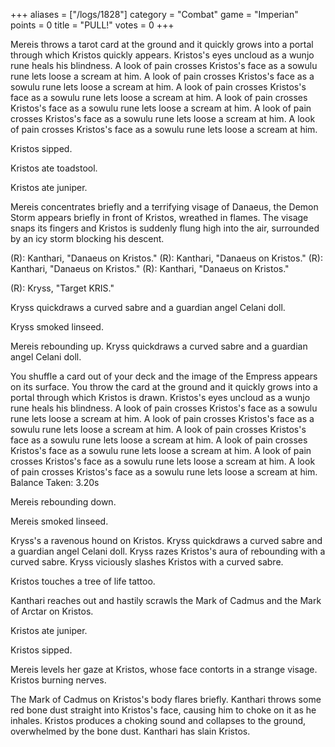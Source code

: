 +++
aliases = ["/logs/1828"]
category = "Combat"
game = "Imperian"
points = 0
title = "PULL!"
votes = 0
+++

Mereis throws a tarot card at the ground and it quickly grows into a portal through which Kristos quickly appears.
Kristos's eyes uncloud as a wunjo rune heals his blindness.
A look of pain crosses Kristos's face as a sowulu rune lets loose a scream at him.
A look of pain crosses Kristos's face as a sowulu rune lets loose a scream at him.
A look of pain crosses Kristos's face as a sowulu rune lets loose a scream at him.
A look of pain crosses Kristos's face as a sowulu rune lets loose a scream at him.
A look of pain crosses Kristos's face as a sowulu rune lets loose a scream at him.
A look of pain crosses Kristos's face as a sowulu rune lets loose a scream at him.

Kristos sipped.

Kristos ate toadstool.

Kristos ate juniper.

Mereis concentrates briefly and a terrifying visage of Danaeus, the Demon Storm appears briefly in front of Kristos, wreathed in 
flames.
The visage snaps its fingers and Kristos is suddenly flung high into the air, surrounded by an icy storm blocking his descent.

(R): Kanthari, "Danaeus on Kristos."
(R): Kanthari, "Danaeus on Kristos."
(R): Kanthari, "Danaeus on Kristos."
(R): Kanthari, "Danaeus on Kristos."

(R): Kryss, "Target KRIS."

Kryss quickdraws a curved sabre and a guardian angel Celani doll.

Kryss smoked linseed.

Mereis rebounding up.
Kryss quickdraws a curved sabre and a guardian angel Celani doll.

You shuffle a card out of your deck and the image of the Empress appears on its surface.
You throw the card at the ground and it quickly grows into a portal through which Kristos is drawn.
Kristos's eyes uncloud as a wunjo rune heals his blindness.
A look of pain crosses Kristos's face as a sowulu rune lets loose a scream at him.
A look of pain crosses Kristos's face as a sowulu rune lets loose a scream at him.
A look of pain crosses Kristos's face as a sowulu rune lets loose a scream at him.
A look of pain crosses Kristos's face as a sowulu rune lets loose a scream at him.
A look of pain crosses Kristos's face as a sowulu rune lets loose a scream at him.
A look of pain crosses Kristos's face as a sowulu rune lets loose a scream at him.
Balance Taken: 3.20s

Mereis rebounding down.

Mereis smoked linseed.

Kryss's a ravenous hound on Kristos.
Kryss quickdraws a curved sabre and a guardian angel Celani doll.
Kryss razes Kristos's aura of rebounding with a curved sabre.
Kryss viciously slashes Kristos with a curved sabre.

Kristos touches a tree of life tattoo.
 
Kanthari reaches out and hastily scrawls the Mark of Cadmus and the Mark of Arctar on Kristos.

Kristos ate juniper.

Kristos sipped.

Mereis levels her gaze at Kristos, whose face contorts in a strange visage.
Kristos burning nerves.

The Mark of Cadmus on Kristos's body flares briefly.
Kanthari throws some red bone dust straight into Kristos's face, causing him to choke on it as he inhales.
Kristos produces a choking sound and collapses to the ground, overwhelmed by the bone dust.
Kanthari has slain Kristos.
